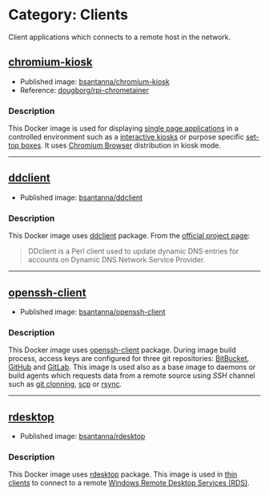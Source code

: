 # Category: Clients

Client applications which connects to a remote host in the network.

## [chromium-kiosk](chromium-kiosk/)

 - Published image: [bsantanna/chromium-kiosk](https://hub.docker.com/r/bsantanna/chromium-kiosk/)
 - Reference: [dougborg/rpi-chrometainer](https://github.com/dougborg/rpi-chrometainer)

### Description
This Docker image is used for displaying [single page applications](https://en.wikipedia.org/wiki/Single-page_application) in a controlled environment such as a [interactive kiosks](https://en.wikipedia.org/wiki/Interactive_kiosk) or purpose specific [set-top boxes](https://en.wikipedia.org/wiki/Set-top_box). 
It uses [Chromium Browser](https://www.chromium.org/Home) distribution in kiosk mode.

---

## [ddclient](ddclient/)

 - Published image: [bsantanna/ddclient](https://hub.docker.com/r/bsantanna/ddclient/)

### Description
This Docker image uses [ddclient](https://packages.ubuntu.com/bionic/ddclient) package.
From the [official project page](https://sourceforge.net/p/ddclient/wiki/Home/):

> DDclient is a Perl client used to update dynamic DNS entries for accounts on Dynamic DNS Network Service Provider.

 
---

## [openssh-client](openssh-client/)

 - Published image: [bsantanna/openssh-client](https://hub.docker.com/r/bsantanna/openssh-client/)

### Description
This Docker image uses [openssh-client](https://packages.ubuntu.com/bionic/openssh-client) package. During image build process, access keys are configured for three git repositories: [BitBucket](https://bitucket.org), [GitHub](https://www.github.org) and [GitLab](https://www.gitlab.org).
This image is used also as a base image to daemons or build agents which requests data from a remote source using *SSH* channel such as [git clonning](https://git-scm.com/docs/git-clone), [scp](http://man7.org/linux/man-pages/man1/scp.1.html) or [rsync](http://man7.org/linux/man-pages/man1/rsync.1.html).   

---

## [rdesktop](rdesktop/)

 - Published image: [bsantanna/rdesktop](https://hub.docker.com/r/bsantanna/rdesktop/)
 
### Description
This Docker image uses [rdesktop](https://packages.ubuntu.com/bionic/rdesktop) package.
This image is used in [thin clients](https://en.wikipedia.org/wiki/Thin_client) to connect to a remote [Windows Remote Desktop Services (RDS)](https://en.wikipedia.org/wiki/Remote_Desktop_Services).
